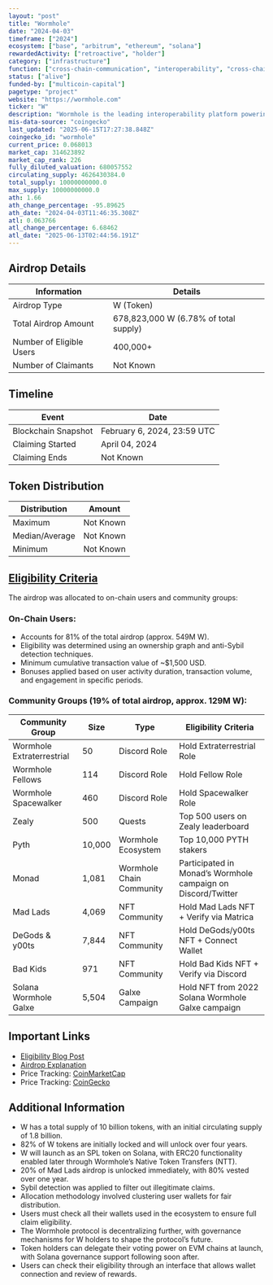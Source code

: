 ```yaml
---
layout: "post"
title: "Wormhole"
date: "2024-04-03"
timeframe: ["2024"]
ecosystem: ["base", "arbitrum", "ethereum", "solana"]
rewardedActivity: ["retroactive", "holder"]
category: ["infrastructure"]
function: ["cross-chain-communication", "interoperability", "cross-chain", "infrastructure"]
status: ["alive"]
funded-by: ["multicoin-capital"]
pagetype: "project"
website: "https://wormhole.com"
ticker: "W"
description: "Wormhole is the leading interoperability platform powering multichain applications and bridges at scale. It enables developers of over 200 applications and more than 1 million unique wallets to move data across 30+ blockchains. The platform has handled over 1 billion cross-chain messages for applications such as Uniswap, Circle, Lido, Synthetix, and Pyth."
mis-data-source: "coingecko"
last_updated: "2025-06-15T17:27:38.848Z"
coingecko_id: "wormhole"
current_price: 0.068013
market_cap: 314623892
market_cap_rank: 226
fully_diluted_valuation: 680057552
circulating_supply: 4626430384.0
total_supply: 10000000000.0
max_supply: 10000000000.0
ath: 1.66
ath_change_percentage: -95.89625
ath_date: "2024-04-03T11:46:35.308Z"
atl: 0.063766
atl_change_percentage: 6.68462
atl_date: "2025-06-13T02:44:56.191Z"
---
```


## Airdrop Details

| Information              | Details                               |
| ------------------------ | ------------------------------------- |
| Airdrop Type             | W (Token)                             |
| Total Airdrop Amount     | 678,823,000 W (6.78% of total supply) |
| Number of Eligible Users | 400,000+                              |
| Number of Claimants      | Not Known                             |

## Timeline

| Event               | Date                        |
| ------------------- | --------------------------- |
| Blockchain Snapshot | February 6, 2024, 23:59 UTC |
| Claiming Started    | April 04, 2024              |
| Claiming Ends       | Not Known                   |

## Token Distribution

| Distribution   | Amount    |
| -------------- | --------- |
| Maximum        | Not Known |
| Median/Average | Not Known |
| Minimum        | Not Known |

## [Eligibility Criteria](https://wormhole.com/blog/from-eligibility-to-sybil-detection-a-deep-dive-into-wormholes-multichain)

The airdrop was allocated to on-chain users and community groups:

### On-Chain Users:

- Accounts for 81% of the total airdrop (approx. 549M W).
- Eligibility was determined using an ownership graph and anti-Sybil detection techniques.
- Minimum cumulative transaction value of ~$1,500 USD.
- Bonuses applied based on user activity duration, transaction volume, and engagement in specific periods.

### Community Groups (19% of total airdrop, approx. 129M W):

| Community Group           | Size   | Type                     | Eligibility Criteria                                         |
| ------------------------- | ------ | ------------------------ | ------------------------------------------------------------ |
| Wormhole Extraterrestrial | 50     | Discord Role             | Hold Extraterrestrial Role                                   |
| Wormhole Fellows          | 114    | Discord Role             | Hold Fellow Role                                             |
| Wormhole Spacewalker      | 460    | Discord Role             | Hold Spacewalker Role                                        |
| Zealy                     | 500    | Quests                   | Top 500 users on Zealy leaderboard                           |
| Pyth                      | 10,000 | Wormhole Ecosystem       | Top 10,000 PYTH stakers                                      |
| Monad                     | 1,081  | Wormhole Chain Community | Participated in Monad’s Wormhole campaign on Discord/Twitter |
| Mad Lads                  | 4,069  | NFT Community            | Hold Mad Lads NFT + Verify via Matrica                       |
| DeGods & y00ts            | 7,844  | NFT Community            | Hold DeGods/y00ts NFT + Connect Wallet                       |
| Bad Kids                  | 971    | NFT Community            | Hold Bad Kids NFT + Verify via Discord                       |
| Solana Wormhole Galxe     | 5,504  | Galxe Campaign           | Hold NFT from 2022 Solana Wormhole Galxe campaign            |

## Important Links

- [Eligibility Blog Post](https://wormhole.com/blog/from-eligibility-to-sybil-detection-a-deep-dive-into-wormholes-multichain)
- [Airdrop Explanation](https://wormhole.com/blog/w-airdrop-explained)
- Price Tracking: [CoinMarketCap](https://coinmarketcap.com/currencies/wormhole)
- Price Tracking: [CoinGecko](https://www.coingecko.com/en/coins/wormhole)

## Additional Information

- W has a total supply of 10 billion tokens, with an initial circulating supply of 1.8 billion.
- 82% of W tokens are initially locked and will unlock over four years.
- W will launch as an SPL token on Solana, with ERC20 functionality enabled later through Wormhole’s Native Token Transfers (NTT).
- 20% of Mad Lads airdrop is unlocked immediately, with 80% vested over one year.
- Sybil detection was applied to filter out illegitimate claims.
- Allocation methodology involved clustering user wallets for fair distribution.
- Users must check all their wallets used in the ecosystem to ensure full claim eligibility.
- The Wormhole protocol is decentralizing further, with governance mechanisms for W holders to shape the protocol’s future.
- Token holders can delegate their voting power on EVM chains at launch, with Solana governance support following soon after.
- Users can check their eligibility through an interface that allows wallet connection and review of rewards.